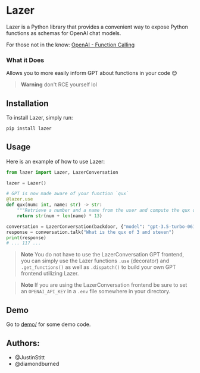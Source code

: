 # Lazer

Lazer is a Python library that provides a convenient way to expose Python functions as schemas for OpenAI chat models.

For those not in the know: [OpenAI - Function Calling](https://platform.openai.com/docs/guides/gpt/function-calling)

### What it Does

Allows you to more easily inform GPT about functions in your code 😊

> **Warning** don't RCE yourself lol

## Installation

To install Lazer, simply run:

```bash
pip install lazer
```

## Usage

Here is an example of how to use Lazer:

```python
from lazer import Lazer, LazerConversation

lazer = Lazer()

# GPT is now made aware of your function `qux`
@lazer.use
def qux(num: int, name: str) -> str:
    """Retrieve a number and a name from the user and compute the qux of it"""
    return str(num + len(name) * 13)

conversation = LazerConversation(backdoor, {"model": "gpt-3.5-turbo-0613"})
response = conversation.talk("What is the qux of 3 and steven")
print(response)
# ... 117 ...
```

> **Note** You do not have to use the LazerConversation GPT frontend, you can simply use
the Lazer functions `.use` (decorator) and `.get_functions()` as well as
`.dispatch()` to build your own GPT frontend utilizing Lazer.

> **Note** If you are using the LazerConversation frontend be sure to set an
`OPENAI_API_KEY` in a `.env` file somewhere in your directory.


## Demo

Go to [demo/](demo/) for some demo code.


## Authors:

* @JustinStitt
* @diamondburned
